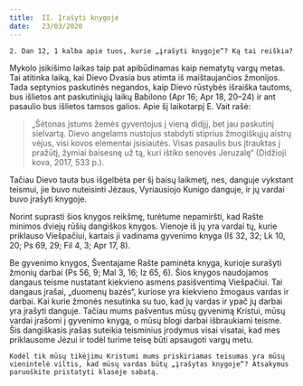 ```yaml
---
title:  II. Įrašyti knygoje
date:   23/03/2020
---
```


`2. Dan 12, 1 kalba apie tuos, kurie „įrašyti knygoje“? Ką tai reiškia?`														

Mykolo įsikišimo laikas taip pat apibūdinamas kaip nematytų vargų metas. Tai atitinka laiką, kai Dievo Dvasia bus atimta iš maištaujančios žmonijos. Tada septynios paskutinės negandos, kaip Dievo rūstybės išraiška tautoms, bus išlietos ant paskutiniųjų laikų Babilono (Apr 16; Apr 18, 20–24) ir ant pasaulio bus išlietos tamsos galios. Apie šį laikotarpį E. Vait rašė: 
> <p></p>
> „Šėtonas įstums žemės gyventojus į vieną didįjį, bet jau paskutinį sielvartą. Dievo angelams nustojus stabdyti stiprius žmogiškųjų aistrų vėjus, visi kovos elementai įsisiautės. Visas pasaulis bus įtrauktas į pražūtį, žymiai baisesnę už tą, kuri ištiko senovės Jeruzalę“ (Didžioji kova, 2017, 533 p.).

Tačiau Dievo tauta bus išgelbėta per šį baisų laikmetį, nes, danguje vykstant teismui, jie buvo nuteisinti Jėzaus, Vyriausiojo Kunigo danguje, ir jų vardai buvo įrašyti knygoje.

Norint suprasti šios knygos reikšmę, turėtume nepamiršti, kad Rašte minimos dviejų rūšių dangiškos knygos. Vienoje iš jų yra vardai tų, kurie priklauso Viešpačiui, kartais ji vadinama gyvenimo knyga (Iš 32, 32; Lk 10, 20; Ps 69, 29; Fil 4, 3; Apr 17, 8).

Be gyvenimo knygos, Šventajame Rašte paminėta knyga, kurioje surašyti žmonių darbai (Ps 56, 9; Mal 3, 16; Iz 65, 6). Šios knygos naudojamos dangaus teisme nustatant kiekvieno asmens pasišventimą Viešpačiui. Tai dangaus įrašai, „duomenų bazės“, kuriose yra kiekvieno žmogaus vardas ir darbai. Kai kurie žmonės nesutinka su tuo, kad jų vardas ir ypač jų darbai yra įrašyti danguje. Tačiau mums pašventus mūsų gyvenimą Kristui, mūsų vardai įrašomi į gyvenimo knygą, o mūsų blogi darbai išbraukiami teisme. Šis dangiškasis įrašas suteikia teisminius įrodymus visai visatai, kad mes priklausome Jėzui ir todėl turime teisę būti apsaugoti vargų metu.

`Kodėl tik mūsų tikėjimu Kristumi mums priskiriamas teisumas yra mūsų vienintelė viltis, kad mūsų vardas būtų „įrašytas knygoje“? Atsakymus paruoškite pristatyti klasėje sabatą.`
